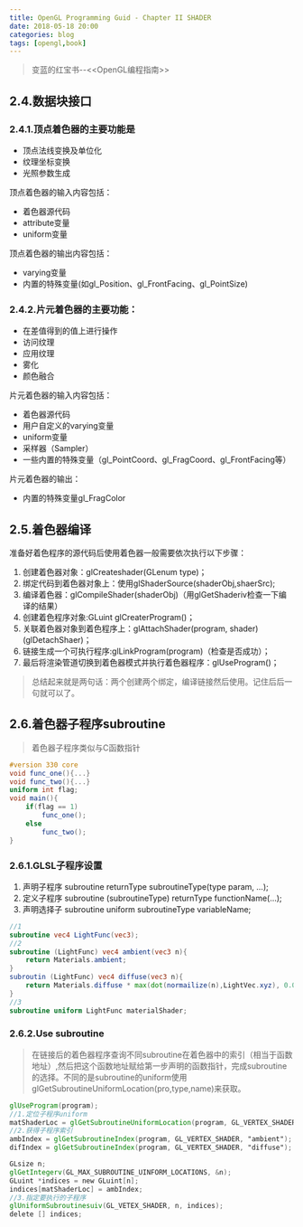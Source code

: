 ```yaml
---
title: OpenGL Programming Guid - Chapter II SHADER
date: 2018-05-18 20:00
categories: blog
tags: [opengl,book]
---
```

> 变蓝的红宝书--<<OpenGL编程指南>>

## 2.4.数据块接口
### 2.4.1.顶点着色器的主要功能是
- 顶点法线变换及单位化
- 纹理坐标变换
- 光照参数生成

顶点着色器的输入内容包括：
- 着色器源代码
- attribute变量
- uniform变量

顶点着色器的输出内容包括：
- varying变量
- 内置的特殊变量(如gl_Position、gl_FrontFacing、gl_PointSize)

### 2.4.2.片元着色器的主要功能：
- 在差值得到的值上进行操作
- 访问纹理
- 应用纹理
- 雾化
- 颜色融合

片元着色器的输入内容包括：
- 着色器源代码
- 用户自定义的varying变量
- uniform变量
- 采样器（Sampler）
- 一些内置的特殊变量（gl_PointCoord、gl_FragCoord、gl_FrontFacing等）

片元着色器的输出：
- 内置的特殊变量gl_FragColor

## 2.5.着色器编译
准备好着色程序的源代码后使用着色器一般需要依次执行以下步骤：
1. 创建着色器对象：glCreateshader(GLenum type)；
2. 绑定代码到着色器对象上：使用glShaderSource(shaderObj,shaerSrc);
3. 编译着色器：glCompileShader(shaderObj)（用glGetShaderiv检查一下编译的结果）
4. 创建着色程序对象:GLuint glCreaterProgram()；
5. 关联着色器对象到着色程序上：glAttachShader(program, shader)(glDetachShaer)；
6. 链接生成一个可执行程序:glLinkProgram(program)（检查是否成功）；
7. 最后将渲染管道切换到着色器模式并执行着色器程序：glUseProgram()；
> 总结起来就是两句话：两个创建两个绑定，编译链接然后使用。记住后后一句就可以了。

## 2.6.着色器子程序subroutine
> 着色器子程序类似与C函数指针

```glsl
#version 330 core
void func_one(){...}
void func_two(){...}
uniform int flag;
void main(){
    if(flag == 1)
        func_one();
    else
        func_two();
}
```

### 2.6.1.GLSL子程序设置
1. 声明子程序 subroutine returnType subroutineType(type param, ...);
2. 定义子程序 subroutine (subroutineType) returnType functionName(...);
3. 声明选择子 subroutine uniform subroutineType variableName;
```glsl
//1
subroutine vec4 LightFunc(vec3);
//2
subroutine (LightFunc) vec4 ambient(vec3 n){
    return Materials.ambient;
}
subroutin (LightFunc) vec4 diffuse(vec3 n){
    return Materials.diffuse * max(dot(normailize(n),LightVec.xyz), 0.0);
}
//3
subroutine uniform LightFunc materialShader;
```

### 2.6.2.Use subroutine
> 在链接后的着色器程序查询不同subroutine在着色器中的索引（相当于函数地址）,然后把这个函数地址赋给第一步声明的函数指针，完成subroutine的选择。不同的是subroutine的uniform使用glGetSubroutineUniformLocation(pro,type,name)来获取。

```glsl
glUseProgram(program);
//1.定位子程序uniform
matShaderLoc = glGetSubroutineUniformLocation(program, GL_VERTEX_SHADER, "materialShader");
//2.获得子程序索引
ambIndex = glGetSubroutineIndex(program, GL_VERTEX_SHADER, "ambient");
difIndex = glGetSubroutineIndex(program, GL_VERTEX_SHADER, "diffuse");

GLsize n;
glGetIntegerv(GL_MAX_SUBROUTINE_UINFORM_LOCATIONS, &n);
GLuint *indices = new GLuint[n];
indices[matShaderLoc] = ambIndex;
//3.指定要执行的子程序
glUniformSubroutinesuiv(GL_VETEX_SHADER, n, indices);
delete [] indices;
```